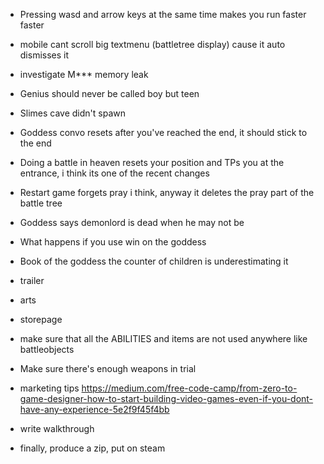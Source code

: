 - Pressing wasd and arrow keys at the same time makes you run faster faster
- mobile cant scroll big textmenu (battletree display) cause it auto dismisses it
- investigate M*** memory leak
- Genius should never be called boy but teen
- Slimes cave didn't spawn
- Goddess convo resets after you've reached the end, it should stick to the end
- Doing a battle in heaven resets your position and TPs you at the entrance, i think its one of the recent changes
- Restart game forgets pray i think, anyway it deletes the pray part of the battle tree
- Goddess says demonlord is dead when he may not be
- What happens if you use win on the goddess
- Book of the goddess the counter of children is underestimating it







- trailer
- arts
- storepage
- make sure that all the ABILITIES and items are not used anywhere like battleobjects
- Make sure there's enough weapons in trial
- marketing tips https://medium.com/free-code-camp/from-zero-to-game-designer-how-to-start-building-video-games-even-if-you-dont-have-any-experience-5e2f9f45f4bb
- write walkthrough
- finally, produce a zip, put on steam
